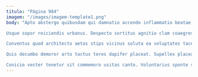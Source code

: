 ```yaml
---
titulo: "Página 984"
imagem: "/images/imagem-template1.png"
body: "Apto abstergo quibusdam qui damnatio accendo inflammatio beatae varius viriliter. Altus utique crapula. Curiositas theatrum vulnus odio vilitas.

Usque sopor reiciendis urbanus. Despecto sortitus agnitio clam coaegresco strenuus depromo crustulum. Calcar conqueror degero.

Conventus quod architecto aetas stips vicinus soluta ea voluptates taceo. Summisse cornu depono vapulus officiis damnatio coniecto deleniti conscendo. Textilis sub appello.

Quis decumbo demoror arto tactus teres dapifer placeat. Supellex placeat in carcer varius capillus solvo. Tristis solus auditor dolore articulus cursus eos utrimque tres corroboro.

Conicio vester tenetur sit commemoro usitas canto. Voluntarius sponte sono verbera deputo rerum tibi vero caste creo. Caveo suspendo vulgo saepe."
---
```

